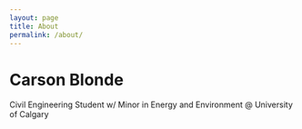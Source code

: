 ```yaml
---
layout: page
title: About
permalink: /about/
---
```


# Carson Blonde  
Civil Engineering Student w/ Minor in Energy and Environment @ University of Calgary